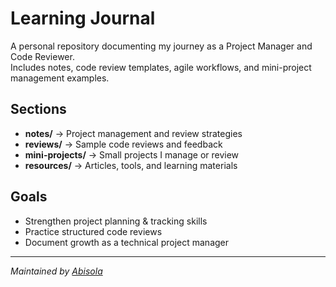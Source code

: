 # Learning Journal

A personal repository documenting my journey as a Project Manager and Code Reviewer.  
Includes notes, code review templates, agile workflows, and mini-project management examples.

## Sections
- **notes/** → Project management and review strategies
- **reviews/** → Sample code reviews and feedback
- **mini-projects/** → Small projects I manage or review
- **resources/** → Articles, tools, and learning materials

## Goals
- Strengthen project planning & tracking skills
- Practice structured code reviews
- Document growth as a technical project manager

---
*Maintained by [Abisola](https://github.com/yourusername)*
